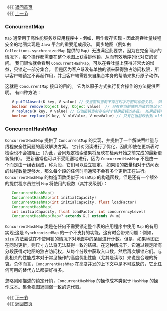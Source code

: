 《《《 [返回首页](../README.md)       <br/>
《《《 [上一节](03_SortedMap_and_NavigableMap.md)

### ConcurrentMap

`Map` 通常用于高性能服务器应用程序中 - 例如，用作缓存实现 - 因此高吞吐量线程安全的地图实现是 `Java` 平台的重要组成部分。 同步地图（例如由 `Collections.synchronizedMap` 提供的 `Map`）无法满足此要求，因为在完全同步的情况下，每个操作都需要在整个地图上获得排他锁，从而有效地序列化对它的访问。 我们很快就会看到 `ConcurrentHashMap`，可以在吞吐量上获得非常大的增益，只锁定一部分集合。 但是因为客户端没有单独的锁来获得独占访问权限，所以客户端锁定不再起作用，并且客户端需要来自集合本身的帮助来执行原子动作。

这就是 `ConcurrentMap` 接口的目的。 它为以原子方式执行复合操作的方法提供声明。 有四种方法：

```java
   V putIfAbsent(K key, V value) // 仅当密钥当前不存在时才将密钥与值关联。 如果键存在，则返回旧值（可以为空），否则返回 null
   boolean remove(Object key, Object value)  // 只有在当前映射为值的情况下才移除键。 如果该值已删除，则返回 true，否则返回 false
   V replace(K key, V value) // 仅当密钥当前存在时才替换密钥的条目。 如果密钥存在，则返回旧值（可以为 null），否则返回 null
   boolean replace(K key, V oldValue, V newValue) // 只有在当前映射到 oldValue 的情况下才替换键的条目。 如果值被替换则返回 true，否则返回 false
```

### ConcurrentHashMap
 
`ConcurrentHashMap` 提供了 `ConcurrentMap` 的实现，并提供了一个解决吞吐量与线程安全性问题的高效解决方案。 它针对阅读进行了优化，因此即使在更新表时检索也不会被阻止（为此，合同规定检索结果将反映在检索开始之前完成的最新更新操作）。 更新通常也可以不受阻塞地进行，因为 `ConcurrentHashMap` 不是由一个而是由一组表组成，称为段，它们可以独立锁定。 如果段的数量相对于访问表的线程数量足够大，那么每个段的任何时间通常不会有多个更新正在进行。`ConcurrentHashMap` 的构造函数类似于 `HashMap` 的构造函数，但是还有一个额外的提供程序员控制 `Map` 将使用的段数（其并发级别）：

```java
   ConcurrentHashMap()
   ConcurrentHashMap(int initialCapacity)
   ConcurrentHashMap(int initialCapacity, float loadFactor)
   ConcurrentHashMap(
   int initialCapacity, float loadFactor, int concurrencyLevel)
   ConcurrentHashMap(Map<? extends K,? extends V> m)
```

`ConcurrentHashMap` 类是在任何不需要锁定整个表的应用程序中使用 `Map` 的有用实现;这是 `SynchronizedMap` 的一个不支持的功能。这有时会带来问题：例如，`size` 方法尝试在不使用锁的情况下对地图中的条目进行计数。但是，如果地图正在同时更新，则尺寸方法将无法获得一致的结果。在这种情况下，它通过锁定所有分段获得对地图的独占访问权，从每个分段中获取入口数，然后再次解锁它们。与此相关的性能成本对于常见操作的高度优化性能（尤其是读取）来说是合理的折衷。总体而言，`ConcurrentHashMap` 在高度并发的上下文中是不可或缺的，它比任何可用的替代方法都要好得多。

忽略刚刚描述的锁定开销，`ConcurrentHashMap` 的操作成本类似于 `HashMap` 的操作成本。集合视图返回弱一致的迭代器。

《《《 [下一节](05_ConcurrentNavigableMap.md)      <br/>
《《《 [返回首页](../README.md)